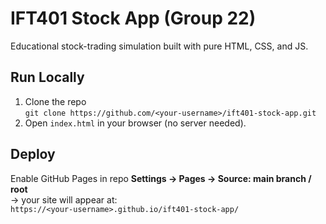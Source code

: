 # IFT401 Stock App (Group 22)
Educational stock-trading simulation built with pure HTML, CSS, and JS.

## Run Locally
1. Clone the repo  
   `git clone https://github.com/<your-username>/ift401-stock-app.git`
2. Open `index.html` in your browser (no server needed).

## Deploy
Enable GitHub Pages in repo **Settings → Pages → Source: main branch / root**  
→ your site will appear at:  
`https://<your-username>.github.io/ift401-stock-app/`
